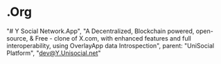 # .Org
"# Y Social Network.App", "A Decentralized, Blockchain powered, open-source, &amp; Free - clone of X.com, with enhanced features and full interoperability, using OverlayApp data Introspection", parent: "UniSocial Platform", "dev@Y.Unisocial.net"
